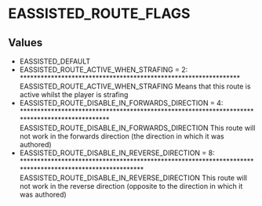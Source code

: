 # EASSISTED_ROUTE_FLAGS

## Values
* EASSISTED_DEFAULT
* EASSISTED_ROUTE_ACTIVE_WHEN_STRAFING = 2: ****************************************************************
EASSISTED_ROUTE_ACTIVE_WHEN_STRAFING
Means that this route is active whilst the player is strafing
* EASSISTED_ROUTE_DISABLE_IN_FORWARDS_DIRECTION = 4: **********************************************************************************************
EASSISTED_ROUTE_DISABLE_IN_FORWARDS_DIRECTION
This route will not work in the forwards direction (the direction in which it was authored)
* EASSISTED_ROUTE_DISABLE_IN_REVERSE_DIRECTION = 8: ********************************************************************************************************
EASSISTED_ROUTE_DISABLE_IN_REVERSE_DIRECTION
This route will not work in the reverse direction (opposite to the direction in which it was authored)